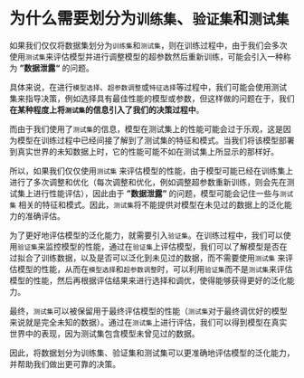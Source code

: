# 为什么需要划分为`训练集`、`验证集`和`测试集`

如果我们仅仅将数据集划分为`训练集`和`测试集`，则在训练过程中，由于我们会多次使用`测试集`来评估模型并进行调整模型的超参数然后重新训练，可能会引入一种称为 **”数据泄露“** 的问题。

具体来说，在进行`模型选择`、`超参数调整`或`特征选择`等过程中，我们可能会使用测试集来指导决策，例如选择具有最佳性能的模型或参数，但这样做的问题在于，我们**在某种程度上将`测试集`的信息引入了我们的决策过程中**。

而由于我们使用了`测试集`的信息，模型在测试集上的性能可能会过于乐观，这是因为模型在训练过程中已经间接了解到了测试集的特征和模式。当我们将该模型部署到真实世界的未知数据上时，它的性能可能不如在测试集上所显示的那样好。



所以，如果我们仅仅使用`测试集` 来评估模型的性能，由于模型可能已经在训练集上进行了多次调整和优化（每次调整和优化，例如调整超参数重新训练，则会先在测试集上进行性能评估），因此由于 **”数据泄露”** 的问题，模型可能会记住一些与`测试集` 相关的特征和模式。因此，`测试集`将不能提供对模型在未见过的数据上的泛化能力的准确评估。

为了更好地评估模型的泛化能力，就需要引入`验证集`。在训练过程中，我们可以使用`验证集`来监控模型的性能，通过在`验证集`上评估模型，我们可以了解模型是否在过拟合了训练数据，以及是否可以泛化到未见过的数据，而不需要使用`测试集` 来评估模型的性能，从而在`模型选择`和`超参数调整`时，可以利用`验证集`而不是`测试集`来评估模型的性能，然后再根据评估结果来进行选择和调优，使得能够获得更好的泛化能力。

最终，`测试集`可以被保留用于最终评估模型的性能（`测试集`对于最终调优好的模型来说就是完全未知的数据）。通过在`测试集`上进行评估，我们可以得到模型在真实世界中的表现，因为测试集包含模型未曾见过的数据。

因此，将数据划分为训练集、验证集和测试集可以更准确地评估模型的泛化能力，并帮助我们做出更可靠的决策。